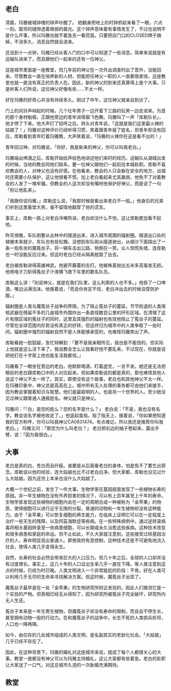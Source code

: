 
## 老白
清晨，玛雅被城钟楼的钟声吵醒了。
她翻身把地上的时钟抓起来看了一眼，六点一刻。窗帘的缝隙透着微弱的晨光。这个钟声意味着有事情发生了，不过也说明不是什么坏事，所以玛雅也就不着急去一看究竟。只要把店门口的CLOSED牌子摘掉，不消多久，消息自然就会进来。

还没到十一点钟，玛雅已经从客人门的口中可以知道了一些消息。简单来说就是有运输队进来了，而且跟他们一起来的还有一位神父。

这座城市里面是一座教堂，但几年前的神父在一次外出调查时出了意外，没能回来。尽管教会一直在培养新的人材，但能担任神父一职的人一直都很紧俏，这座教堂也就一直没有真正的负责人在。因此，新的神父的到来还真算得上是个大事。只是听客人们所说，这位神父好像有些……不太一样。

好在玛雅的好奇心并没有持续多久。刚过了中午，这位神父就亲自到访了。

门上的风铃声响起的时候，几个壮年男子一边开着下三路的玩笑一边走进来。为首的那个身材魁梧，正跟他旁边的青年讲得眉飞色舞。玛雅叫了一声「库勒队长」，他才停了下来。他大声打了招呼之后，转头对青年说，「这就是我们这里最火辣的姑娘了！」玛雅对这种评价已经听得习惯，笑着跟青年报了姓名，但青年却没有回应。库勒看到青年盯着玛雅瞧，大声笑着说，「玛雅的火辣你在这是看不出的！」

青年回过神，对玛雅说，「你好，我是新来的神父，你可以叫我老白。」

玛雅端出啤酒之后，库勒开始绘声绘色地讲述他们来时的经历。运输队从湖城出发的时候，当地的教会同他们联系，要一位神父跟他们一起前往本城赴职。库勒不喜欢教会的人，对神父也没有好感。在他看来，教会的人只会躲在安全的地方，出城时还需要小队保护，这让他很看不惯。加上老白看起来尤其羸弱，他免不了对着教会的人发了一堆牢骚。但教会的人这次却没有嘱咐他保护好神父，而是说了一句「别让他乱来」。

「我跟你说玛雅，」库勒这么说，「我那时候就看出来老白不一般。」他身后的兄弟们听到这里轰堂大笑，毫不留情地戳穿了他的谎言。

事实上，库勒一路上对老白冷嘲热讽，老白却没什么不悦，这让库勒更加看不起他。

昨天傍晚，车队刚要从丛林中的隧道出来，进入城市周围的辐射圈。隧道出口处的植被本来就少，车队也有些松懈。没想到车队刚从隧道驶出，从细沙下面探出了一条一抱有余的魔菟丝子。将一辆车击出公路，侧倒在一旁。众人惊慌失措，连库勒也一时没能反应过来。但这时老白已经从隔离舱跳了出去。

老白被库勒讲得英雄神武。他避开藤蔓的击打。他被株茎抛出五米多高毫发无损。他用电子刀斩得菟丝子汁液横飞救下车里的数名队员。

库勒这么讲：「别说神父，就是在我们队里，这么利索的人也不多。」他吞了一口啤酒，嘴边沾满泡沫。他接着说，「而且你肯定不信，老白冲出去的时候没穿防护服。」

辐射圈是人类与魔菟丝子战争的界限。为了阻止菟丝子的蔓延，节节败退的人类用核武器在残留不多的几座城市外围炸出一条直径数百公里的环形区域。在清理了这片有限区域的菟丝子的同时，这里及其强烈的辐射也有效地阻止了菟丝子的蔓延。尽管在全球范围内形势没有真正的好转，但这终归为城市中的人类争取了一些时间。辐射圈中强烈的辐射自然不是人体能够承受的，也难怪玛雅笑出了声。

库勒看她一脸狐疑，急忙辩解到：「要不是我亲眼所见，我也是不能信的。但实际上他就是这么活下来了。我说教会怎么让我看好他不要乱来。不过现在，你就是说把他钉在十字架上他也能复活我都信。」

玛雅看了一眼坐在旁边的老白。他默默喝酒，盯着虚空，一言不发。她还是无法把眼前的老白跟库勒口中的人对应起来。但如果库勒说的都是真的，那也难怪其他人说这个神父不太一样了。其实，即使没有这个故事，老白也和其他神父不太一样。在玛雅印象中，神父总是高高在上。城中所有无人处理的事务都可由他们来接手，因为教会掌握着知识与智慧。他们是最聪明的人，也是另一个世界的人。至少她没见过神父跟普通人通报姓名。神父就只是神父。

玛雅问：「『白』是您的姓么？您的名字是什么？」
老白说：「不是，我也没有名字。教会说名字被他收走了。」他竖起食指，指了指天上，接着说，「你如果想知道我的官方称呼，你可以叫我神父CA0831474。有点难记，所以我还是推荐你叫我老白。」
玛雅又问：「那您为什么叫老白？」
老白把右边的袖子卷起来，露出手臂，说：「因为我很白。」


## 大事

老白是真的白，苍白而且纤瘦。谁要是从后面看老白的身体，怕是免不了要生出邪念。库勒说以他的经验，连大姑娘也比不过老白白净。但大家都，库勒也没见过什么大姑娘。因为这世上本来也没什么大姑娘了。

大概一个世纪之前，发生了一件大事。生物学家在基因层面发现了一些植物长寿的原因。非一年生植物在没有外界损害的情况下，可以有上百年甚至上千年的寿命。生物学家发现这些植物的细胞内会在一定的周期合成一种被称为「金苹果」的物质，使得细胞可以进行近乎无限的分裂，普通的动物和一年生植物却没有这种能力。由于「金苹果」可以恢复细胞的再生能力，在临床上证明它可以在一定程度上治疗一些天生的残障，以及阿茲海默症等疾病。在一些特殊病例中，通过逆转录病毒将相关基因转录至一些病患细胞，可以长期或永久治愈这些疾病。这种技术改变和很多病患和家庭的命运。但不止如此，不久大家就注意到，这些接受过转基因治疗的人，寿命明显高出普通人。即使政府有意控制，这种技术还是不可避免地流入社会，使得人类几乎变得永生。

自然，长寿的社会必然会带来巨大的人口压力。但几十年之后，全球的人口却并没有过度增长。事实上，这几十年的人口证出生率几乎一直在下降。等人类注意到这点的时候，已经为时已晚。人类文明进入一个非常尴尬的阶段：不育。好在人类可以利用几乎无尽的生命来寻找解决方案。但这时候，魔菟丝子出现了。

魔菟丝子最早是在一处「金苹果」的生物研究所附近发现的，因此人们推测它是一个实验的产物。但真相已经无从得知了，因为研究所被菟丝子完全破坏，研究所内无人生还。

菟丝子本来是一年生寄生植物，但魔菟丝子却没有寿命的限制，而且会不停生长，甚至拥有动物一般的行动力。在和魔菟丝子的战争中，长生不死的人类损兵折将，人口也一降再降。

如今，由仅存的几处城市组成的人类文明，是名副其实的老龄化社会。「大姑娘」几乎已经不存在了。

因此，在这种背景下，玛雅的婚礼对这座城市来说，就成了每个人都很关心的大事。教堂一直都没有神父可以为玛雅主持婚礼，这让大家都有些着急。老白的赴职让大家送了一口气，对这总城市久违的一次新婚充满期待。

## 教堂
